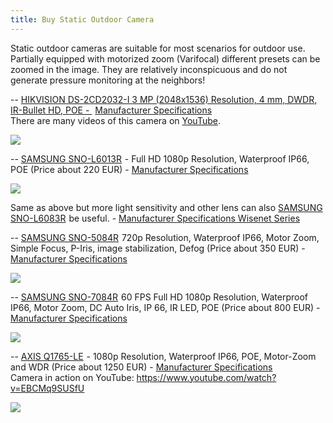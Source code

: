 ```yaml
---
title: Buy Static Outdoor Camera
---
```


Static outdoor cameras are suitable for most scenarios for outdoor use. Partially equipped with motorized zoom (Varifocal) different presets can
be zoomed in the image. They are relatively inconspicuous and do not generate pressure monitoring at the neighbors! 

--
<a target= "_blank" rel="nofollow" href="http://www.amazon.de/gp/offer-listing/B00WHTZS54/ref=as_li_tl?ie=UTF8&camp=1638&creative=6742&creativeASIN=B00WHTZS54&linkCode=am2&tag=httpwwwdatarh-21">HIKVISION DS-2CD2032-I 3 MP (2048x1536) Resolution, 4 mm, DWDR, IR-Bullet HD, POE - </a><img src="http://ir-de.amazon-adsystem.com/e/ir?t=httpwwwdatarh-21&l=am2&o=3&a=B00WHTZS54" width="1" height="1" border="0" alt="" style="border:none !important; margin:0px !important;" /> <a target= "_blank" href="http://overseas.hikvision.com/en/Products_accessries_157_i5609.html">Manufacturer Specifications</a>  
There are many videos of this camera on <a target= "_blank" href="https://www.youtube.com/results?search_query=+HIKVISION+DS-2CD2032-I+">YouTube</a>.

<a target= "_blank" rel="nofollow" href="http://www.amazon.de/gp/offer-listing/B00WHTZS54/ref=as_li_tl?ie=UTF8&camp=1638&creative=6742&creativeASIN=B00WHTZS54&linkCode=am2&tag=httpwwwdatarh-21"><img border="0" src="http://ws-eu.amazon-adsystem.com/widgets/q?_encoding=UTF8&ASIN=B00WHTZS54&Format=_SL250_&ID=AsinImage&MarketPlace=DE&ServiceVersion=20070822&WS=1&tag=httpwwwdatarh-21" ></a><img src="http://ir-de.amazon-adsystem.com/e/ir?t=httpwwwdatarh-21&l=am2&o=3&a=B00WHTZS54" width="1" height="1" border="0" alt="" style="border:none !important; margin:0px !important;" /> 

--
<a target= "_blank" rel="nofollow" href="http://www.amazon.de/gp/offer-listing/B010MNKYMS/ref=as_li_tl?ie=UTF8&camp=1638&creative=6742&creativeASIN=B010MNKYMS&linkCode=am2&tag=httpwwwdatarh-21">SAMSUNG SNO-L6013R</a><img src="http://ir-de.amazon-adsystem.com/e/ir?t=httpwwwdatarh-21&l=am2&o=3&a=B010MNKYMS" width="1" height="1" border="0" alt="" style="border:none !important; margin:0px !important;" /> - Full HD 1080p Resolution, Waterproof IP66, POE (Price about 220 EUR) - <a target= "_blank" href="https://www.samsung-security.com/SAMSUNG/upload/Product_Specifications/SNO-L6013R_Specifications.pdf">Manufacturer Specifications</a>      

<a target= "_blank" rel="nofollow" href="http://www.amazon.de/gp/offer-listing/B010MNKYMS/ref=as_li_tl?ie=UTF8&camp=1638&creative=6742&creativeASIN=B010MNKYMS&linkCode=am2&tag=httpwwwdatarh-21"><img border="0" src="http://ws-eu.amazon-adsystem.com/widgets/q?_encoding=UTF8&ASIN=B010MNKYMS&Format=_SL250_&ID=AsinImage&MarketPlace=DE&ServiceVersion=20070822&WS=1&tag=httpwwwdatarh-21" ></a><img src="http://ir-de.amazon-adsystem.com/e/ir?t=httpwwwdatarh-21&l=am2&o=3&a=B010MNKYMS" width="1" height="1" border="0" alt="" style="border:none !important; margin:0px !important;" />

Same as above but more light sensitivity and other lens can also <a rel="nofollow" href="http://www.amazon.de/gp/offer-listing/B00WI1O07I/ref=as_li_tl?ie=UTF8&camp=1638&creative=6742&creativeASIN=B00WI1O07I&linkCode=am2&tag=httpwwwdatarh-21">SAMSUNG SNO-L6083R</a><img src="http://ir-de.amazon-adsystem.com/e/ir?t=httpwwwdatarh-21&l=am2&o=3&a=B00WI1O07I" width="1" height="1" border="0" alt="" style="border:none !important; margin:0px !important;" /> be useful. - <a target= "_blank" href="https://www.samsung-security.com/SAMSUNG/upload/Product_Specifications/2015-Product-Comparison-Chart-FINAL.pdf">Manufacturer Specifications Wisenet Series</a>  

--
<a target= "_blank" rel="nofollow" href="http://www.amazon.de/gp/offer-listing/B010MP0DH2/ref=as_li_tl?ie=UTF8&camp=1638&creative=6742&creativeASIN=B010MP0DH2&linkCode=am2&tag=httpwwwdatarh-21">SAMSUNG SNO-5084R</a><img src="http://ir-de.amazon-adsystem.com/e/ir?t=httpwwwdatarh-21&l=am2&o=3&a=B010MP0DH2" width="1" height="1" border="0" alt="" style="border:none !important; margin:0px !important;" />
720p Resolution, Waterproof IP66, Motor Zoom, Simple Focus, P-Iris, image stabilization, Defog (Price about 350 EUR) - <a target= "_blank" href="https://www.samsung-security.com/SAMSUNG/upload/Product_Specifications/SNO-5084R_Specifications.pdf">Manufacturer Specifications</a>

<a target= "_blank" rel="nofollow" href="http://www.amazon.de/gp/offer-listing/B010MP0DH2/ref=as_li_tl?ie=UTF8&camp=1638&creative=6742&creativeASIN=B010MP0DH2&linkCode=am2&tag=httpwwwdatarh-21"><img border="0" src="http://ws-eu.amazon-adsystem.com/widgets/q?_encoding=UTF8&ASIN=B010MP0DH2&Format=_SL250_&ID=AsinImage&MarketPlace=DE&ServiceVersion=20070822&WS=1&tag=httpwwwdatarh-21" ></a><img src="http://ir-de.amazon-adsystem.com/e/ir?t=httpwwwdatarh-21&l=am2&o=3&a=B010MP0DH2" width="1" height="1" border="0" alt="" style="border:none !important; margin:0px !important;" />

--
<a target= "_blank" rel="nofollow" href="http://www.amazon.de/gp/offer-listing/B00ZRSCV7U/ref=as_li_tl?ie=UTF8&camp=1638&creative=6742&creativeASIN=B00ZRSCV7U&linkCode=am2&tag=httpwwwdatarh-21">SAMSUNG SNO-7084R</a><img src="http://ir-de.amazon-adsystem.com/e/ir?t=httpwwwdatarh-21&l=am2&o=3&a=B00ZRSCV7U" width="1" height="1" border="0" alt="" style="border:none !important; margin:0px !important;" /> 60 FPS Full HD 1080p Resolution, Waterproof IP66, Motor Zoom, DC Auto Iris, IP 66, IR LED, POE (Price about 800 EUR) - <a target= "_blank" href="https://www.samsung-security.com/SAMSUNG/upload/Product_Specifications/SNO-7084R_Specifications.pdf">Manufacturer Specifications</a>  

<a target= "_blank" rel="nofollow" href="http://www.amazon.de/gp/offer-listing/B00ZRSCV7U/ref=as_li_tl?ie=UTF8&camp=1638&creative=6742&creativeASIN=B00ZRSCV7U&linkCode=am2&tag=httpwwwdatarh-21"><img border="0" src="http://ws-eu.amazon-adsystem.com/widgets/q?_encoding=UTF8&ASIN=B00ZRSCV7U&Format=_SL250_&ID=AsinImage&MarketPlace=DE&ServiceVersion=20070822&WS=1&tag=httpwwwdatarh-21" ></a><img src="http://ir-de.amazon-adsystem.com/e/ir?t=httpwwwdatarh-21&l=am2&o=3&a=B00ZRSCV7U" width="1" height="1" border="0" alt="" style="border:none !important; margin:0px !important;" />

--
<a target= "_blank" rel="nofollow" href="http://www.amazon.de/gp/offer-listing/B00GN9R58M/ref=as_li_tl?ie=UTF8&camp=1638&creative=6742&creativeASIN=B00GN9R58M&linkCode=am2&tag=httpwwwdatarh-21">AXIS Q1765-LE</a><img src="http://ir-de.amazon-adsystem.com/e/ir?t=httpwwwdatarh-21&l=am2&o=3&a=B00GN9R58M" width="1" height="1" border="0" alt="" style="border:none !important; margin:0px !important;" /> - 1080p Resolution, Waterproof IP66, POE, Motor-Zoom and WDR (Price about 1250 EUR) - <a target= "_blank" href="http://www.axis.com/global/en/products/axis-q1765-le">Manufacturer Specifications</a>  
Camera in action on YouTube: <a target= "_blank" href="https://www.youtube.com/watch?v=EBCMq9SUSfU">https://www.youtube.com/watch?v=EBCMq9SUSfU</a>  

<a target= "_blank" rel="nofollow" href="http://www.amazon.de/gp/offer-listing/B00GN9R58M/ref=as_li_tl?ie=UTF8&camp=1638&creative=6742&creativeASIN=B00GN9R58M&linkCode=am2&tag=httpwwwdatarh-21"><img border="0" src="http://ws-eu.amazon-adsystem.com/widgets/q?_encoding=UTF8&ASIN=B00GN9R58M&Format=_SL250_&ID=AsinImage&MarketPlace=DE&ServiceVersion=20070822&WS=1&tag=httpwwwdatarh-21" ></a><img src="http://ir-de.amazon-adsystem.com/e/ir?t=httpwwwdatarh-21&l=am2&o=3&a=B00GN9R58M" width="1" height="1" border="0" alt="" style="border:none !important; margin:0px !important;" />
